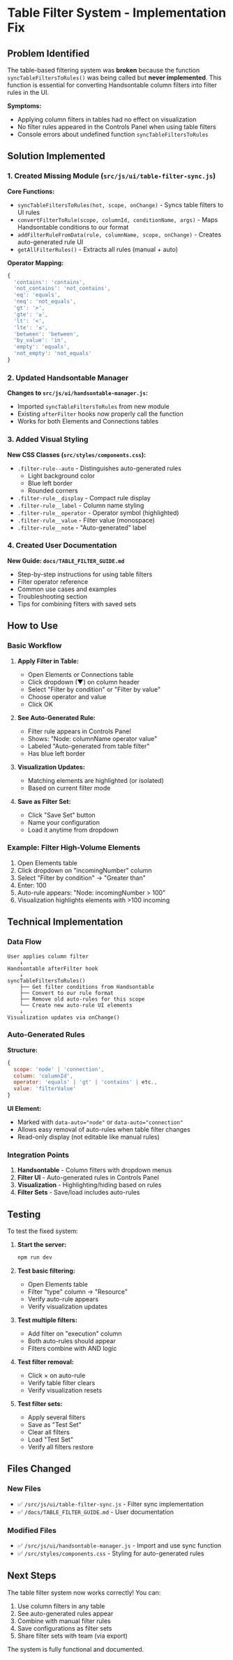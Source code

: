 # Table Filter System - Implementation Fix

## Problem Identified

The table-based filtering system was **broken** because the function `syncTableFiltersToRules()` was being called but **never implemented**. This function is essential for converting Handsontable column filters into filter rules in the UI.

**Symptoms:**
- Applying column filters in tables had no effect on visualization
- No filter rules appeared in the Controls Panel when using table filters
- Console errors about undefined function `syncTableFiltersToRules`

## Solution Implemented

### 1. Created Missing Module (`src/js/ui/table-filter-sync.js`)

**Core Functions:**
- `syncTableFiltersToRules(hot, scope, onChange)` - Syncs table filters to UI rules
- `convertFilterToRule(scope, columnId, conditionName, args)` - Maps Handsontable conditions to our format
- `addFilterRuleFromData(rule, columnName, scope, onChange)` - Creates auto-generated rule UI
- `getAllFilterRules()` - Extracts all rules (manual + auto)

**Operator Mapping:**
```javascript
{
  'contains': 'contains',
  'not_contains': 'not_contains',
  'eq': 'equals',
  'neq': 'not_equals',
  'gt': '>',
  'gte': '≥',
  'lt': '<',
  'lte': '≤',
  'between': 'between',
  'by_value': 'in',
  'empty': 'equals',
  'not_empty': 'not_equals'
}
```

### 2. Updated Handsontable Manager

**Changes to `src/js/ui/handsontable-manager.js`:**
- Imported `syncTableFiltersToRules` from new module
- Existing `afterFilter` hooks now properly call the function
- Works for both Elements and Connections tables

### 3. Added Visual Styling

**New CSS Classes (`src/styles/components.css`):**
- `.filter-rule--auto` - Distinguishes auto-generated rules
  - Light background color
  - Blue left border
  - Rounded corners
- `.filter-rule__display` - Compact rule display
- `.filter-rule__label` - Column name styling
- `.filter-rule__operator` - Operator symbol (highlighted)
- `.filter-rule__value` - Filter value (monospace)
- `.filter-rule__note` - "Auto-generated" label

### 4. Created User Documentation

**New Guide: `docs/TABLE_FILTER_GUIDE.md`**
- Step-by-step instructions for using table filters
- Filter operator reference
- Common use cases and examples
- Troubleshooting section
- Tips for combining filters with saved sets

## How to Use

### Basic Workflow

1. **Apply Filter in Table:**
   - Open Elements or Connections table
   - Click dropdown (▼) on column header
   - Select "Filter by condition" or "Filter by value"
   - Choose operator and value
   - Click OK

2. **See Auto-Generated Rule:**
   - Filter rule appears in Controls Panel
   - Shows: "Node: columnName operator value"
   - Labeled "Auto-generated from table filter"
   - Has blue left border

3. **Visualization Updates:**
   - Matching elements are highlighted (or isolated)
   - Based on current filter mode

4. **Save as Filter Set:**
   - Click "Save Set" button
   - Name your configuration
   - Load it anytime from dropdown

### Example: Filter High-Volume Elements

1. Open Elements table
2. Click dropdown on "incomingNumber" column
3. Select "Filter by condition" → "Greater than"
4. Enter: 100
5. Auto-rule appears: "Node: incomingNumber > 100"
6. Visualization highlights elements with >100 incoming

## Technical Implementation

### Data Flow

```
User applies column filter
    ↓
Handsontable afterFilter hook
    ↓
syncTableFiltersToRules()
    ├── Get filter conditions from Handsontable
    ├── Convert to our rule format
    ├── Remove old auto-rules for this scope
    └── Create new auto-rule UI elements
    ↓
Visualization updates via onChange()
```

### Auto-Generated Rules

**Structure:**
```javascript
{
  scope: 'node' | 'connection',
  column: 'columnId',
  operator: 'equals' | 'gt' | 'contains' | etc.,
  value: 'filterValue'
}
```

**UI Element:**
- Marked with `data-auto="node"` or `data-auto="connection"`
- Allows easy removal of auto-rules when table filter changes
- Read-only display (not editable like manual rules)

### Integration Points

1. **Handsontable** - Column filters with dropdown menus
2. **Filter UI** - Auto-generated rules in Controls Panel
3. **Visualization** - Highlighting/hiding based on rules
4. **Filter Sets** - Save/load includes auto-rules

## Testing

To test the fixed system:

1. **Start the server:**
   ```bash
   npm run dev
   ```

2. **Test basic filtering:**
   - Open Elements table
   - Filter "type" column → "Resource"
   - Verify auto-rule appears
   - Verify visualization updates

3. **Test multiple filters:**
   - Add filter on "execution" column
   - Both auto-rules should appear
   - Filters combine with AND logic

4. **Test filter removal:**
   - Click × on auto-rule
   - Verify table filter clears
   - Verify visualization resets

5. **Test filter sets:**
   - Apply several filters
   - Save as "Test Set"
   - Clear all filters
   - Load "Test Set"
   - Verify all filters restore

## Files Changed

### New Files
- ✅ `/src/js/ui/table-filter-sync.js` - Filter sync implementation
- ✅ `/docs/TABLE_FILTER_GUIDE.md` - User documentation

### Modified Files
- ✅ `/src/js/ui/handsontable-manager.js` - Import and use sync function
- ✅ `/src/styles/components.css` - Styling for auto-generated rules

## Next Steps

The table filter system now works correctly! You can:

1. Use column filters in any table
2. See auto-generated rules appear
3. Combine with manual filter rules
4. Save configurations as filter sets
5. Share filter sets with team (via export)

The system is fully functional and documented.
